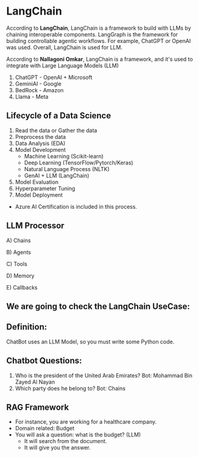 # LangChain
According to **LangChain**, LangChain is a framework to build with LLMs by chaining interoperable components. LangGraph is the framework for building controllable agentic workflows. For example, ChatGPT or OpenAI was used. Overall, LangChain is used for LLM. 

According to **Nallagoni Omkar**, LangChain is a framework, and it's used to integrate with Large Language Models (LLM)

1) ChatGPT - OpenAI + Microsoft  
2) GeminiAI - Google 
3) BedRock - Amazon 
4) Llama - Meta

## Lifecycle of a Data Science 
1. Read the data or Gather the data
2. Preprocess the data
3. Data Analysis (EDA)
4. Model Development
     - Machine Learning (Scikit-learn)
     - Deep Learning (TensorFlow/Pytorch/Keras)
     - Natural Language Process (NLTK)
     - GenAI + LLM (LangChain)
5. Model Evaluation
6. Hyperparameter Tuning
7. Model Deployment
  - Azure AI Certification is included in this process.  

## LLM Processor
A) Chains 

B) Agents 

C) Tools 

D) Memory 

E) Callbacks 

## We are going to check the LangChain UseCase: 
## Definition: 
ChatBot uses an LLM Model, so you must write some Python code.

## Chatbot Questions: 
1. Who is the president of the United Arab Emirates?
Bot: Mohammad Bin Zayed Al Nayan
2. Which party does he belong to?
Bot: Chains


## RAG Framework 
- For instance, you are working for a healthcare company.
- Domain related: Budget
- You will ask a question: what is the budget? (LLM)
    - It will search from the document.
    - It will give you the answer.
  
 








